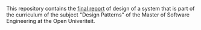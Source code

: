 This repository contains the [final report](https://github.com/evowilliamson/design-patterns/blob/master/report.pdf) of design of a system that is part of the curriculum of the subject "Design Patterns" of the Master of Software Engineering at the Open Univeriteit.
<!--stackedit_data:
eyJoaXN0b3J5IjpbMTkyODUyODYwMF19
-->